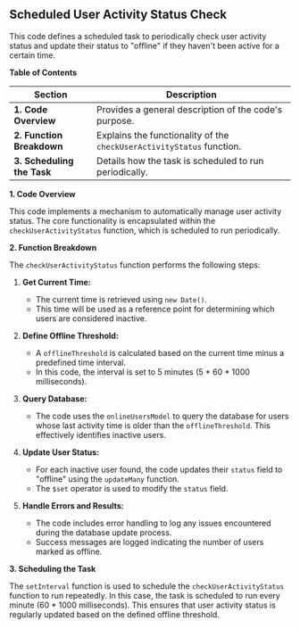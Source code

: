 ## Scheduled User Activity Status Check

This code defines a scheduled task to periodically check user activity status and update their status to "offline" if they haven't been active for a certain time.

**Table of Contents**

| Section | Description |
|---|---|
| **1. Code Overview** |  Provides a general description of the code's purpose.  |
| **2. Function Breakdown** |  Explains the functionality of the `checkUserActivityStatus` function. |
| **3. Scheduling the Task** |  Details how the task is scheduled to run periodically. |

**1. Code Overview**

This code implements a mechanism to automatically manage user activity status. The core functionality is encapsulated within the `checkUserActivityStatus` function, which is scheduled to run periodically. 

**2. Function Breakdown**

The `checkUserActivityStatus` function performs the following steps:

1. **Get Current Time:** 
   - The current time is retrieved using `new Date()`.
   - This time will be used as a reference point for determining which users are considered inactive.

2. **Define Offline Threshold:** 
   - A `offlineThreshold` is calculated based on the current time minus a predefined time interval. 
   - In this code, the interval is set to 5 minutes (5 * 60 * 1000 milliseconds).

3. **Query Database:**
   - The code uses the `onlineUsersModel` to query the database for users whose last activity time is older than the `offlineThreshold`. This effectively identifies inactive users.

4. **Update User Status:**
   - For each inactive user found, the code updates their `status` field to "offline" using the `updateMany` function.
   - The `$set` operator is used to modify the `status` field.

5. **Handle Errors and Results:**
   - The code includes error handling to log any issues encountered during the database update process.
   -  Success messages are logged indicating the number of users marked as offline.

**3. Scheduling the Task**

The `setInterval` function is used to schedule the `checkUserActivityStatus` function to run repeatedly. In this case, the task is scheduled to run every minute (60 * 1000 milliseconds). This ensures that user activity status is regularly updated based on the defined offline threshold. 
